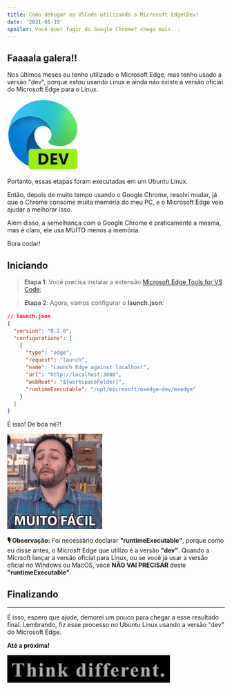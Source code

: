 ```yaml
---
title: Como debugar no VSCode utilizando o Microsoft Edge(Dev)
date: '2021-01-19'
spoiler: Você quer fugir do Google Chrome? chega mais...
---
```


## Faaaala galera!!

Nos últimos meses eu tenho utilizado o Microsoft Edge, mas tenho usado a versão "dev", porque estou usando Linux e ainda não existe a versão oficial do Microsoft Edge para o Linux.

![edge](./edge.png)

Portanto, essas etapas foram executadas em um Ubuntu Linux.

Então, depois de muito tempo usando o Google Chrome, resolvi mudar, já que o Chrome consome muita memória do meu PC, e o Microsoft Edge veio ajudar a melhorar isso.

Além disso, a semelhança com o Google Chrome é praticamente a mesma, mas é claro, ele usa MUITO menos a memória.

Bora codar!

## Iniciando

> **Etapa 1**: Você precisa instalar a extensão [Microsoft Edge Tools for VS Code](https://marketplace.visualstudio.com/items?itemName=ms-edgedevtools.vscode-edge-devtools);

> **Etapa 2**: Agora, vamos configurar o **launch.json**:
```json
// launch.json
{
  "version": "0.2.0",
  "configurations": [
    {
      "type": "edge",
      "request": "launch",
      "name": "Launch Edge against localhost",
      "url": "http://localhost:3000",
      "webRoot": "${workspaceFolder}",
      "runtimeExecutable": "/opt/microsoft/msedge-dev/msedge"
    }
  ]
}
```

É isso! De boa né?!


![facil](./facil.gif)

**🎙️ Observação:** Foi necessário declarar **"runtimeExecutable"**, porque como eu disse antes, o Microsft Edge que utilizo é a versão **"dev"**. Quando a Micrsoft lançar a versão oficial para Linux, ou se você já usar a versão oficial no Windows ou MacOS, você **NÃO VAI PRECISAR** deste **"runtimeExecutable"**.

## Finalizando
---
É isso, espero que ajude, demorei um pouco para chegar a esse resultado final. Lembrando, fiz esse processo no Ubuntu Linux usando a versão "dev" do Microsoft Edge.

**Até a próxima!**

![think-different](./think.gif)
